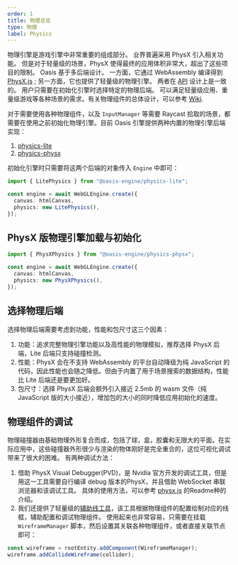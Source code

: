 ```yaml
---
order: 1
title: 物理总览 
type: 物理
label: Physics
---
```


物理引擎是游戏引擎中非常重要的组成部分。 业界普遍采用 PhysX 引入相关功能。 但是对于轻量级的场景，PhysX 使得最终的应用体积非常大，超出了这些项目的限制。 Oasis 基于多后端设计。 一方面，它通过 WebAssembly
编译得到 [PhysX.js](https://github.com/oasis-engine/physX.js) ; 另一方面，它也提供了轻量级的物理引擎。
两者在 [API](https://github.com/oasis-engine/engine/tree/main/packages/design/src/physics) 设计上是一致的。 用户只需要在初始化引擎时选择特定的物理后端。
可以满足轻量级应用、重量级游戏等各种场景的需求。有关物理组件的总体设计，可以参考 [Wiki](https://github.com/oasis-engine/engine/wiki/Physical-system-design).

对于需要使用各种物理组件，以及 `InputManager` 等需要 Raycast 拾取的场景，都需要在使用之前初始化物理引擎。目前 Oasis 引擎提供两种内置的物理引擎后端实现：

1. [physics-lite](https://github.com/oasis-engine/engine/tree/main/packages/physics-lite)
2. [physics-physx](https://github.com/oasis-engine/engine/tree/main/packages/physics-physx)

初始化引擎时只需要将这两个后端的对象传入 `Engine` 中即可：

```typescript
import { LitePhysics } from "@oasis-engine/physics-lite";

const engine = await WebGLEngine.create({
  canvas: htmlCanvas,
  physics: new LitePhysics(),
});
```

## PhysX 版物理引擎加载与初始化

```typescript
import { PhysXPhysics } from "@oasis-engine/physics-physx";

const engine = await WebGLEngine.create({
  canvas: htmlCanvas,
  physics: new PhysXPhysics(),
});
```

## 选择物理后端
选择物理后端需要考虑到功能，性能和包尺寸这三个因素：
1. 功能：追求完整物理引擎功能以及高性能的物理模拟，推荐选择 PhysX 后端，Lite 后端只支持碰撞检测。
2. 性能：PhysX 会在不支持 WebAssembly 的平台自动降级为纯 JavaScript 的代码，因此性能也会随之降低。但由于内置了用于场景搜索的数据结构，性能比 Lite 后端还是要更加好。
3. 包尺寸：选择 PhysX 后端会额外引入接近 2.5mb 的 wasm 文件（纯 JavaScript 版的大小接近），增加包的大小的同时降低应用初始化的速度。

## 物理组件的调试
物理碰撞器由基础物理外形复合而成，包括了球，盒，胶囊和无限大的平面。在实际应用中，这些碰撞器外形很少与渲染的物体刚好是完全重合的，这位可视化调试带来了很大的困难。
有两种调试方法：
1. 借助 PhysX Visual Debugger(PVD)，是 Nvidia 官方开发的调试工具，但是用这一工具需要自行编译 debug 版本的PhysX，并且借助 WebSocket 串联浏览器和该调试工具。
具体的使用方法，可以参考 [physx.js](https://github.com/oasis-engine/physX.js) 的Readme种的介绍。
2. 我们还提供了轻量级的[辅助线工具](https://github.com/oasis-engine/engine-toolkit/tree/main/packages/auxiliary-lines)，该工具根据物理组件的配置绘制对应的线框，辅助配置和调试物理组件。
使用起来也非常容易，只需要在挂载 `WireframeManager` 脚本，然后设置其关联各种物理组件，或者直接关联节点即可：
```typescript
const wireframe = rootEntity.addComponent(WireframeManager);
wireframe.addCollideWireframe(collider);
```
<playground src="physics-debug-draw.ts"></playground>
